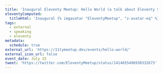 ```yaml
---
title: 'Inaugural Eleventy Meetup: Hello World (a talk about Eleventy Serverless)'
eleventyComputed:
  titleHtml: 'Inaugural {% imgavatar "EleventyMeetup", "z-avatar-eq" %}Eleventy Meetup: Hello World (a talk about Eleventy Serverless)'
tags:
  - external
  - speaking
  - eleventy
metadata:
  schedule: true
external_url: 'https://11tymeetup.dev/events/hello-world/'
external_icon_url: false
event_date: July 15
tweet: 'https://twitter.com/EleventyMeetup/status/1414655496930332673'
---
```


